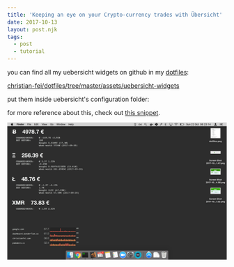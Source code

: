 ```yaml
---
title: 'Keeping an eye on your Crypto-currency trades with Übersicht'
date: 2017-10-13
layout: post.njk
tags:
  - post
  - tutorial
---
```


you can find all my uebersicht widgets on github in my [dotfiles](/posts/2017-03-30-My-dotfiles/):

[christian-fei/dotfiles/tree/master/assets/uebersicht-widgets](https://github.com/christian-fei/dotfiles/tree/master/assets/uebersicht-widgets)

put them inside uebersicht's configuration folder:

for more reference about this, check out [this snippet](https://github.com/christian-fei/dotfiles/blob/master/scripts/uebersicht).


![uebersicht demo](/assets/images/posts/uebersicht-demo.png)